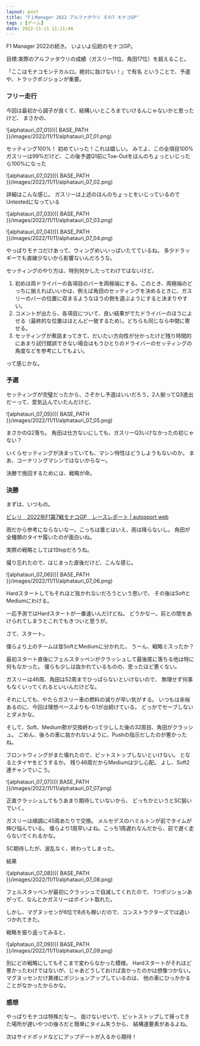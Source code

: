 ```yaml
---
layout: post
title: "F１Manager 2022 アルファタウリ その7 モナコGP"
tags : [ゲーム]
date: 2022-11-11 11:11:44
---
```


F1 Manager 2022の続き。
いよいよ伝統のモナコGP。


目標:実際のアルファタウリの成績（ガスリー11位、角田17位）を超えること。

「ここはモナコモンテカルロ。絶対に抜けない！」で有名
ということで、予選や、トラックポジションが重要。





### フリー走行

今回は最初から調子が良くて、結構いいところまでいけるんじゃないかと思ったけど、
まさかの、


![alphatauri_07_01]({{ BASE_PATH }}/images/2022/11/11/alphatauri_07_01.png)


セッティング100%！
初めていった！これは嬉しい。
みてよ、この全項目100%
ガスリーは99%だけど、この後予選Q1前にToe-Outをほんのちょっといじったら100%になった

![alphatauri_07_02]({{ BASE_PATH }}/images/2022/11/11/alphatauri_07_02.png)


詳細はこんな感じ。
ガスリーは上述のほんのちょっとをいじっているのでUntestedになっている

![alphatauri_07_03]({{ BASE_PATH }}/images/2022/11/11/alphatauri_07_03.png)

![alphatauri_07_04]({{ BASE_PATH }}/images/2022/11/11/alphatauri_07_04.png)


やっぱりモナコだけあって、ウィングめいいっぱいたてているね。
多少ドラッギーでも直線少ないから影響ないんだろうな。

セッティングのやり方は、特別何かしたってわけではないけど、
1. 初めは両ドライバーの各項目のバーを両極端にする。このとき、両極端のどっちに揃えればいいかは、例えば角田のセッティングを決めるときに、ガスリーのバーの位置に収まるようなほうの側を選ぶようにすると決まりやすい。
2. コメントが出たら、各項目について、良い結果がでたドライバーのほうによせる（最終的な位置はほとんど一致するため）。どちらも同じなら中間に寄せる。
3. セッティングが煮詰まってきて、だいたい方向性が分かったけど残り時間的にあまり試行錯誤できない場合はもうひとりのドライバーのセッティングの角度などを参考にしてもよい。

って感じかな。





### 予選

セッティングが完璧だったから、さぞかし予選はいいだろう、2人揃ってQ3進出だーって、意気込んでいたんだけど、


![alphatauri_07_05]({{ BASE_PATH }}/images/2022/11/11/alphatauri_07_05.png)

まさかのQ2落ち。
角田は仕方ないにしても、ガスリーQ3いけなかったの初じゃない？

いくらセッティングが決まっていても、マシン特性はどうしようもないのか。
まあ、コーナリングマシンではないからなー。


決勝で挽回するためには、戦略が命。


### 決勝


まずは、いつもの。

[ピレリ　2022年F1第7戦モナコGP　レースレポート &#124; autosport web](https://www.as-web.jp/f1/821911)


雨だから参考にならないなー。こっちは曇とはいえ、雨は降らないし。
角田が全種類のタイヤ履いたのが面白いね。


実際の戦略としては1Stopだろうね。


撮り忘れたので、はじまった直後だけど、こんな感じ。

![alphatauri_07_06]({{ BASE_PATH }}/images/2022/11/11/alphatauri_07_06.png)

Hardスタートしてもそれほど抜かれないだろうという思いで、
その後はSoftとMediumにわける。

一応予測ではHardスタートが一番速いんだけどね。
どうかなー。前との間をあけられてしまうとこれでもきついと思うが。


さて、スタート。

僕らより上のチームは皆SoftとMediumに分かれた。
うーん、戦略ミスったか？

最初スタート直後にフェルスタッペンがクラッシュして最後尾に落ちる他は特に何もなかった。
僕らも少しは抜かれているものの、思ったほど悪くない。

ガスリーは46周、角田は52周までひっぱらないといけないので、
無理せず何事もなくいってくれるといいんだけどな。

それにしても、やたらガスリー車の燃料の減りが早い気がする。
いつもは余裕あるのに、今回は理想ペースよりも-0.1が出続けている。
どっかでセーブしないとダメかな。

そして、Soft、Medium勢が交換終わって少しした後の32周目、角田がクラッシュ。
ごめん、後ろの車に抜かれないように、Pushの指示だしたのが悪かったね。

フロントウィングがまた壊れたので、ピットストップしないといけない。
となるとタイヤをどうするか。
残り46周だからMediumは少し心配。
よし、Soft2連チャンでいこう。


![alphatauri_07_07]({{ BASE_PATH }}/images/2022/11/11/alphatauri_07_07.png)


正直クラッシュしてもうあまり期待していないから、
どっちかというとSC狙いでいく。


ガスリーは順調に45周あたりで交換。
メルセデスのハミルトンが前でタイムが伸び悩んでいる。
僕らより1周早いよね。こっち1周遅れなんだから、前で遅く走らないでくれるかな。


SC期待したが、波乱なく、終わってしまった。



結果

![alphatauri_07_08]({{ BASE_PATH }}/images/2022/11/11/alphatauri_07_08.png)

フェルスタッペンが最初にクラッシュで自滅してくれたので、
1つポジションあがって、なんとかガスリーはポイント取れた。

しかし、マグヌッセンが6位で8点も稼いだので、コンストラクターズでは追いつかれてきた。


戦略を振り返ってみると、

![alphatauri_07_09]({{ BASE_PATH }}/images/2022/11/11/alphatauri_07_09.png)


別にどの戦略にしてもそこまで変わらなかった模様。
Hardスタートがそれほど悪かったわけではないが、じゃあどうしておけば良かったのかは想像つかない。
マグヌッセンだけ異様にポジションアップしているのは、
他の車にひっかかることがなかったからかな。




### 感想

やっぱりモナコは特殊だなー。
抜けないせいで、ピットストップして帰ってきた場所が遅いやつの後ろだと簡単にタイム失うから、
結構運要素があるよね。

次はサイドポッドなどにアップデートが入るから期待！








